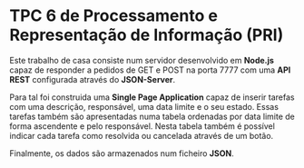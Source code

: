 # TPC 6 de Processamento e Representação de Informação (PRI)

Este trabalho de casa consiste num servidor desenvolvido em **Node.js** capaz de responder a pedidos de GET e POST na porta 7777 com uma **API REST** configurada através do 
**JSON-Server**.  

Para tal foi construida uma **Single Page Application** capaz de inserir tarefas com uma descrição, responsável, uma data limite e o seu estado. Essas tarefas também são 
apresentadas numa tabela ordenadas por data limite de forma ascendente e pelo responsável. Nesta tabela também é possível indicar cada tarefa como resolvida ou cancelada 
através de um botão.

Finalmente, os dados são armazenados num ficheiro **JSON**.
